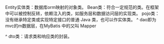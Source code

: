
Entity实体类：数据库orm映射的对象类。
Bean类：符合一定规范的类。在框架中可以被控制反转，依赖注入的类，如服务层和数据访问层的实现类。
pojo类：没有继承特定类或实现特定接口的普通 Java 类，也可以作实体类。
^
dao即为mvc的m数据层，在MyBatis 中的又叫 Mapper


^
dto类：请求类和响应类的封装。